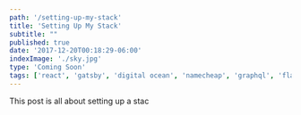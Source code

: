 ```yaml
---
path: '/setting-up-my-stack'
title: 'Setting Up My Stack'
subtitle: ""
published: true
date: '2017-12-20T00:18:29-06:00'
indexImage: './sky.jpg'
type: 'Coming Soon'
tags: ['react', 'gatsby', 'digital ocean', 'namecheap', 'graphql', 'flask']
---
```


This post is all about setting up a stac
